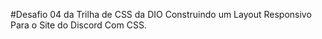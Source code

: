 #Desafio 04 da Trilha de CSS da DIO
Construindo um Layout Responsivo Para o Site do Discord Com CSS.

